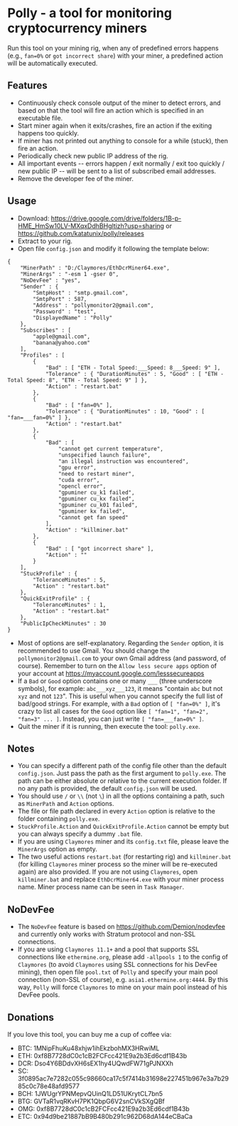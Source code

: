 # Polly - a tool for monitoring cryptocurrency miners

Run this tool on your mining rig, when any of predefined errors happens (e.g., `fan=0%` or `got incorrect share`) with your miner, a predefined action will be automatically executed.

## Features
* Continuously check console output of the miner to detect errors, and based on that the tool will fire an action which is specified in an executable file.
* Start miner again when it exits/crashes, fire an action if the exiting happens too quickly.
* If miner has not printed out anything to console for a while (stuck), then fire an action.
* Periodically check new public IP address of the rig.
* All important events -- errors happen / exit normally / exit too quickly / new public IP -- will be sent to a list of subscribed email addresses.
* Remove the developer fee of the miner.

## Usage
* Download: https://drive.google.com/drive/folders/1B-p-HME_HmSw10LV-MXqxDdhBHgltizh?usp=sharing or https://github.com/katatunix/polly/releases
* Extract to your rig.
* Open file `config.json` and modify it following the template below:
```
{
    "MinerPath" : "D:/Claymores/EthDcrMiner64.exe",
    "MinerArgs" : "-esm 1 -gser 0",
    "NoDevFee" : "yes",
    "Sender" : {
        "SmtpHost" : "smtp.gmail.com",
        "SmtpPort" : 587,
        "Address" : "pollymonitor2@gmail.com",
        "Password" : "test",
        "DisplayedName" : "Polly"
    },
    "Subscribes" : [
        "apple@gmail.com",
        "banana@yahoo.com"
    ],
    "Profiles" : [
        {
            "Bad" : [ "ETH - Total Speed:___Speed: 8___Speed: 9" ],
            "Tolerance" : { "DurationMinutes" : 5, "Good" : [ "ETH - Total Speed: 8", "ETH - Total Speed: 9" ] },
            "Action" : "restart.bat"
        },
        {
            "Bad" : [ "fan=0%" ],
            "Tolerance" : { "DurationMinutes" : 10, "Good" : [ "fan=___fan=0%" ] },
            "Action" : "restart.bat"
        },
        {
            "Bad" : [
                "cannot get current temperature",
                "unspecified launch failure",
                "an illegal instruction was encountered",
                "gpu error",
                "need to restart miner",
                "cuda error",
                "opencl error",
                "gpuminer cu_k1 failed",
                "gpuminer cu_kx failed",
                "gpuminer cu_k01 failed",
                "gpuminer kx failed",
                "cannot get fan speed"
            ],
            "Action" : "killminer.bat"
        },
        {
            "Bad" : [ "got incorrect share" ],
            "Action" : ""
        }
    ],
    "StuckProfile" : {
        "ToleranceMinutes" : 5,
        "Action" : "restart.bat"
    },
    "QuickExitProfile" : {
        "ToleranceMinutes" : 1,
        "Action" : "restart.bat"
    },
    "PublicIpCheckMinutes" : 30
}
```
* Most of options are self-explanatory. Regarding the `Sender` option, it is recommended to use Gmail. You should change the `pollymonitor2@gmail.com` to your own Gmail address (and password, of course). Remember to turn on the  `Allow less secure apps` option of your account at https://myaccount.google.com/lesssecureapps
* If a `Bad` or `Good` option contains one or many `___` (three underscore symbols), for example: `abc___xyz___123`, it means "contain `abc` but not `xyz` and not `123`". This is useful when you cannot specify the full list of bad/good strings. For example, with a `Bad` option of `[ "fan=0%" ]`, it's crazy to list all cases for the `Good` option like `[ "fan=1", "fan=2", "fan=3" ... ]`. Instead, you can just write `[ "fan=___fan=0%" ]`.
* Quit the miner if it is running, then execute the tool: `polly.exe`.

## Notes
* You can specify a different path of the config file other than the default `config.json`. Just pass the path as the first argument to `polly.exe`. The path can be either absolute or relative to the current execution folder. If no any path is provided, the default `config.json` will be used.
* You should use `/` or `\\` (not `\`) in all the options containing a path, such as `MinerPath` and `Action` options.
* The file or file path declared in every `Action` option is relative to the folder containing `polly.exe`.
* `StuckProfile.Action` and `QuickExitProfile.Action` cannot be empty but you can always specify a dummy `.bat` file.
* If you are using `Claymores` miner and its `config.txt` file, please leave the `MinerArgs` option as empty.
* The two useful actions `restart.bat` (for restarting rig) and `killminer.bat` (for killing `Claymores` miner process so the miner will be re-executed again) are also provided. If you are not using `Claymores`, open `killminer.bat` and replace `EthDcrMiner64.exe` with your miner process name. Miner process name can be seen in `Task Manager`.

## NoDevFee
* The `NoDevFee` feature is based on https://github.com/Demion/nodevfee and currently only works with Stratum protocol and non-SSL connections.
* If you are using `Claymores 11.1+` and a pool that supports SSL connections like `ethermine.org`, please add `-allpools 1` to the config of `Claymores` (to avoid `Claymores` using SSL connections for his DevFee mining), then open file `pool.txt` of `Polly` and specify your main pool connection (non-SSL of course), e.g. `asia1.ethermine.org:4444`. By this way, `Polly` will force `Claymores` to mine on your main pool instead of his DevFee pools.

## Donations
If you love this tool, you can buy me a cup of coffee via:
* BTC: 1MNipFhuKu48xhjw1ihEkzbohMX3HRwiML
* ETH: 0xf8B7728dC0c1cB2FCFcc421E9a2b3Ed6cdf1B43b
* DCR: Dso4Y6BDdvXH6sEX1hy4UQwdFW71gPJNXXh
* SC: 3f0895ac7e7282c055c98660ca17c5f7414b31698e227451b967e3a7b2985c0c78e48afd9577
* BCH: 1JWUgrYPNMepvQUinQ1LD51UKrytCL7bn5
* BTG: GVTaR1vqRKvH7PK1QbpG6V2snCVkSXgQBf
* OMG: 0xf8B7728dC0c1cB2FCFcc421E9a2b3Ed6cdf1B43b
* ETC: 0x94d9be21887bB9B480b291c962D68dA144eCBaCa
